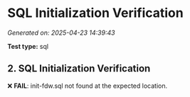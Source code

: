 # SQL Initialization Verification

*Generated on: 2025-04-23 14:39:43*

**Test type:** sql

## 2. SQL Initialization Verification

❌ **FAIL**: init-fdw.sql not found at the expected location.

